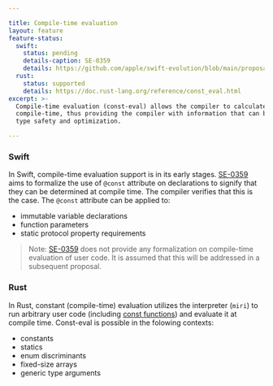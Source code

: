 ```yaml
---

title: Compile-time evaluation
layout: feature
feature-status:
  swift:
    status: pending
    details-caption: SE-0359
    details: https://github.com/apple/swift-evolution/blob/main/proposals/0359-build-time-constant-values.md
  rust:
    status: supported
    details: https://doc.rust-lang.org/reference/const_eval.html
excerpt: >- 
  Compile-time evaluation (const-eval) allows the compiler to calculate the value of constants at 
  compile-time, thus providing the compiler with information that can be used for additional 
  type safety and optimization.

---
```


### Swift
In Swift, compile-time evaluation support is in its early stages. [SE-0359] aims to formalize the use of `@const` attribute on declarations to signify that they can be determined at compile time. The compiler verifies that this is the case. The `@const` attribute can be applied to:
 * immutable variable declarations
 * function parameters
 * static protocol property requirements

> Note: [SE-0359] does not provide any formalization on compile-time evaluation of user code. It is assumed that this will be addressed in a subsequent proposal.

### Rust
In Rust, constant (compile-time) evaluation utilizes the interpreter (`miri`) to run arbitrary user code (including [const functions][const fn]) and evaluate it at compile time. Const-eval is possible in the folowing contexts:
 * constants
 * statics
 * enum discriminants
 * fixed-size arrays
 * generic type arguments



[SE-0359]: https://github.com/apple/swift-evolution/blob/main/proposals/0359-build-time-constant-values.md
[const fn]: https://doc.rust-lang.org/reference/const_eval.html#const-functions